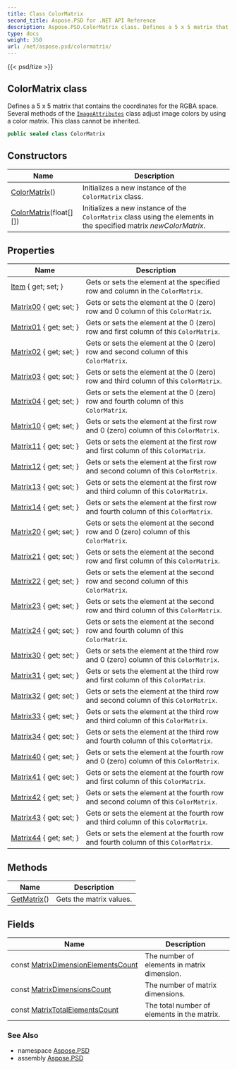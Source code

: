 ```yaml
---
title: Class ColorMatrix
second_title: Aspose.PSD for .NET API Reference
description: Aspose.PSD.ColorMatrix class. Defines a 5 x 5 matrix that contains the coordinates for the RGBA space. Several methods of the ImageAttributes class adjust image colors by using a color matrix. This class cannot be inherited
type: docs
weight: 350
url: /net/aspose.psd/colormatrix/
---
```

{{< psd/tize >}}
## ColorMatrix class

Defines a 5 x 5 matrix that contains the coordinates for the RGBA space. Several methods of the [`ImageAttributes`](../imageattributes/) class adjust image colors by using a color matrix. This class cannot be inherited.

```csharp
public sealed class ColorMatrix
```

## Constructors

| Name | Description |
| --- | --- |
| [ColorMatrix](colormatrix/#constructor)() | Initializes a new instance of the `ColorMatrix` class. |
| [ColorMatrix](colormatrix/#constructor_1)(float[][]) | Initializes a new instance of the `ColorMatrix` class using the elements in the specified matrix *newColorMatrix*. |

## Properties

| Name | Description |
| --- | --- |
| [Item](../../aspose.psd/colormatrix/item/) { get; set; } | Gets or sets the element at the specified row and column in the `ColorMatrix`. |
| [Matrix00](../../aspose.psd/colormatrix/matrix00/) { get; set; } | Gets or sets the element at the 0 (zero) row and 0 column of this `ColorMatrix`. |
| [Matrix01](../../aspose.psd/colormatrix/matrix01/) { get; set; } | Gets or sets the element at the 0 (zero) row and first column of this `ColorMatrix`. |
| [Matrix02](../../aspose.psd/colormatrix/matrix02/) { get; set; } | Gets or sets the element at the 0 (zero) row and second column of this `ColorMatrix`. |
| [Matrix03](../../aspose.psd/colormatrix/matrix03/) { get; set; } | Gets or sets the element at the 0 (zero) row and third column of this `ColorMatrix`. |
| [Matrix04](../../aspose.psd/colormatrix/matrix04/) { get; set; } | Gets or sets the element at the 0 (zero) row and fourth column of this `ColorMatrix`. |
| [Matrix10](../../aspose.psd/colormatrix/matrix10/) { get; set; } | Gets or sets the element at the first row and 0 (zero) column of this `ColorMatrix`. |
| [Matrix11](../../aspose.psd/colormatrix/matrix11/) { get; set; } | Gets or sets the element at the first row and first column of this `ColorMatrix`. |
| [Matrix12](../../aspose.psd/colormatrix/matrix12/) { get; set; } | Gets or sets the element at the first row and second column of this `ColorMatrix`. |
| [Matrix13](../../aspose.psd/colormatrix/matrix13/) { get; set; } | Gets or sets the element at the first row and third column of this `ColorMatrix`. |
| [Matrix14](../../aspose.psd/colormatrix/matrix14/) { get; set; } | Gets or sets the element at the first row and fourth column of this `ColorMatrix`. |
| [Matrix20](../../aspose.psd/colormatrix/matrix20/) { get; set; } | Gets or sets the element at the second row and 0 (zero) column of this `ColorMatrix`. |
| [Matrix21](../../aspose.psd/colormatrix/matrix21/) { get; set; } | Gets or sets the element at the second row and first column of this `ColorMatrix`. |
| [Matrix22](../../aspose.psd/colormatrix/matrix22/) { get; set; } | Gets or sets the element at the second row and second column of this `ColorMatrix`. |
| [Matrix23](../../aspose.psd/colormatrix/matrix23/) { get; set; } | Gets or sets the element at the second row and third column of this `ColorMatrix`. |
| [Matrix24](../../aspose.psd/colormatrix/matrix24/) { get; set; } | Gets or sets the element at the second row and fourth column of this `ColorMatrix`. |
| [Matrix30](../../aspose.psd/colormatrix/matrix30/) { get; set; } | Gets or sets the element at the third row and 0 (zero) column of this `ColorMatrix`. |
| [Matrix31](../../aspose.psd/colormatrix/matrix31/) { get; set; } | Gets or sets the element at the third row and first column of this `ColorMatrix`. |
| [Matrix32](../../aspose.psd/colormatrix/matrix32/) { get; set; } | Gets or sets the element at the third row and second column of this `ColorMatrix`. |
| [Matrix33](../../aspose.psd/colormatrix/matrix33/) { get; set; } | Gets or sets the element at the third row and third column of this `ColorMatrix`. |
| [Matrix34](../../aspose.psd/colormatrix/matrix34/) { get; set; } | Gets or sets the element at the third row and fourth column of this `ColorMatrix`. |
| [Matrix40](../../aspose.psd/colormatrix/matrix40/) { get; set; } | Gets or sets the element at the fourth row and 0 (zero) column of this `ColorMatrix`. |
| [Matrix41](../../aspose.psd/colormatrix/matrix41/) { get; set; } | Gets or sets the element at the fourth row and first column of this `ColorMatrix`. |
| [Matrix42](../../aspose.psd/colormatrix/matrix42/) { get; set; } | Gets or sets the element at the fourth row and second column of this `ColorMatrix`. |
| [Matrix43](../../aspose.psd/colormatrix/matrix43/) { get; set; } | Gets or sets the element at the fourth row and third column of this `ColorMatrix`. |
| [Matrix44](../../aspose.psd/colormatrix/matrix44/) { get; set; } | Gets or sets the element at the fourth row and fourth column of this `ColorMatrix`. |

## Methods

| Name | Description |
| --- | --- |
| [GetMatrix](../../aspose.psd/colormatrix/getmatrix/)() | Gets the matrix values. |

## Fields

| Name | Description |
| --- | --- |
| const [MatrixDimensionElementsCount](../../aspose.psd/colormatrix/matrixdimensionelementscount/) | The number of elements in matrix dimension. |
| const [MatrixDimensionsCount](../../aspose.psd/colormatrix/matrixdimensionscount/) | The number of matrix dimensions. |
| const [MatrixTotalElementsCount](../../aspose.psd/colormatrix/matrixtotalelementscount/) | The total number of elements in the matrix. |

### See Also

* namespace [Aspose.PSD](../../aspose.psd/)
* assembly [Aspose.PSD](../../)


